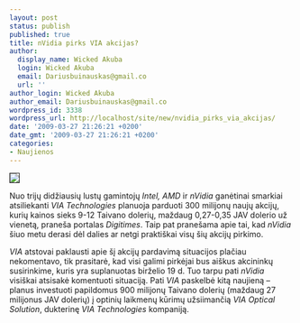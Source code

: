 ```yaml
---
layout: post
status: publish
published: true
title: nVidia pirks VIA akcijas?
author:
  display_name: Wicked Akuba
  login: Wicked Akuba
  email: Dariusbuinauskas@gmail.co
  url: ''
author_login: Wicked Akuba
author_email: Dariusbuinauskas@gmail.co
wordpress_id: 3338
wordpress_url: http://localhost/site/new/nvidia_pirks_via_akcijas/
date: '2009-03-27 21:26:21 +0200'
date_gmt: '2009-03-27 21:26:21 +0200'
categories:
- Naujienos
---
```

<div class="imgright"><img src="http://akuba.technews.lt/via_logo.gif" border="1" /></div>
<p>Nuo trijų didžiausių lustų gamintojų <i>Intel, AMD </i>ir <i>nVidia </i>ganėtinai smarkiai atsiliekanti <i>VIA Technologies </i>planuoja parduoti 300 milijonų naujų akcijų, kurių kainos sieks 9-12 Taivano dolerių, maždaug 0,27-0,35 JAV dolerio už vienetą, praneša portalas <i>Digitimes</i>. Taip pat pranešama apie tai, kad <i>nVidia </i>šiuo metu derasi dėl dalies ar netgi praktiškai visų šių akcijų pirkimo. </p>
<p><i>VIA </i>atstovai paklausti apie šį akcijų pardavimą situacijos plačiau nekomentavo, tik prasitarė, kad visi galimi pirkėjai bus aiškus akcininkų susirinkime, kuris yra suplanuotas birželio 19 d. Tuo tarpu pati <i>nVidia </i>visiškai atsisakė komentuoti situaciją. Pati <i>VIA </i>paskelbė kitą naujieną – planus investuoti papildomus 900 milijonų Taivano dolerių (maždaug 27 milijonus JAV dolerių)  į optinių laikmenų kūrimų užsiimančią <i>VIA Optical Solution</i>, dukterinę <i>VIA Technologies </i>kompaniją.<br /></p>
